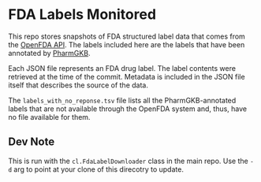 # FDA Labels Monitored

This repo stores snapshots of FDA structured label data that comes from the [OpenFDA API](https://open.fda.gov/). The labels included here are the labels that have been annotated by [PharmGKB](https://www.pharmgkb.org/).

Each JSON file represents an FDA drug label. The label contents were retrieved at the time of the commit. Metadata is included in the JSON file itself that describes the source of the data.

The `labels_with_no_reponse.tsv` file lists all the PharmGKB-annotated labels that are not available through the OpenFDA system and, thus, have no file available for them.

## Dev Note

This is run with the `cl.FdaLabelDownloader` class in the main repo. Use the `-d` arg to point at your clone of this direcotry to update.
